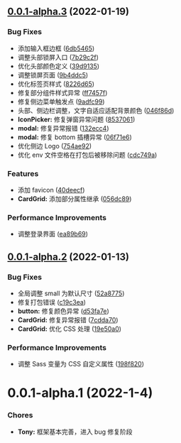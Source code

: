 ## [0.0.1-alpha.3](https://github.com/crlang/vue-tony-admin/compare/0.0.1-alpha.2...0.0.1-alpha.3) (2022-01-19)

### Bug Fixes

- 添加输入框边框 ([6db5465](https://github.com/crlang/vue-tony-admin/commit/6db54659f7efcec12e3caade9bda8218bd00cbfc))
- 调整头部锁屏入口 ([7b29c2f](https://github.com/crlang/vue-tony-admin/commit/7b29c2f45a71ecf51338979c7563426ba4f07c8e))
- 优化头部颜色定义 ([39d9135](https://github.com/crlang/vue-tony-admin/commit/39d9135e23abdc8a52a77ce6bafdadbec2dca375))
- 调整锁屏页面 ([9b4ddc5](https://github.com/crlang/vue-tony-admin/commit/9b4ddc57866dbce93b2a9961ef0a221d20c873d3))
- 优化标签页样式 ([8226d65](https://github.com/crlang/vue-tony-admin/commit/8226d65b71a1cda0085282b5f3f6b67acbde27d5))
- 修复部分组件样式异常 ([ff7457f](https://github.com/crlang/vue-tony-admin/commit/ff7457f4ea247ad4f39fc5ce763d11c6d783e908))
- 修复侧边菜单触发点 ([9adfc99](https://github.com/crlang/vue-tony-admin/commit/9adfc99bb7e04efbd046ac816f688aa0f0b81102))
- 头部、侧边栏调整，文字自适应适配背景颜色 ([046f86d](https://github.com/crlang/vue-tony-admin/commit/046f86df4e84c1091eddf25fb6d304825e0ed196))
- **IconPicker:** 修复弹窗异常问题 ([8537061](https://github.com/crlang/vue-tony-admin/commit/85370611138b1904b11a1390cbbfffbd5f68a160))
- **modal:** 修复异常报错 ([132ecc4](https://github.com/crlang/vue-tony-admin/commit/132ecc44a3b6a028ba421159f210ec92420c0d26))
- **modal:** 修复 bottom 插槽异常 ([06f71e6](https://github.com/crlang/vue-tony-admin/commit/06f71e620763c8d2db18ed3be09a9429ddf0c9e6))
- 优化侧边 Logo ([754ae92](https://github.com/crlang/vue-tony-admin/commit/754ae92d28cf6aa32b5ef86fa3c186e1401969f7))
- 优化 env 文件空格在打包后被移除问题 ([cdc749a](https://github.com/crlang/vue-tony-admin/commit/cdc749a732a062c92ecf4be5d8453e73d72c0a7b))

### Features

- 添加 favicon ([40deecf](https://github.com/crlang/vue-tony-admin/commit/40deecf6b5560a1dd7fe99e1c6690ae4bb7a814b))
- **CardGrid:** 添加部分属性继承 ([056dc89](https://github.com/crlang/vue-tony-admin/commit/056dc89fc1433b36304bde0021cf07070339b147))

### Performance Improvements

- 调整登录界面 ([ea89b69](https://github.com/crlang/vue-tony-admin/commit/ea89b69db32f767e18ee06ed42a2caf11c93055e))

## [0.0.1-alpha.2](https://github.com/crlang/vue-tony-admin/compare/v0.0.1-alpha.1...v0.0.1-alpha.2) (2022-01-13)

### Bug Fixes

- 全局调整 small 为默认尺寸 ([52a8775](https://github.com/crlang/vue-tony-admin/commit/52a87751fe1500a146ef97e646683988f45826fd))
- 修复打包错误 ([c19c3ea](https://github.com/crlang/vue-tony-admin/commit/c19c3eac3aa57e885007e2116300cbd38a042589))
- **button:** 修复颜色异常 ([d53fa7e](https://github.com/crlang/vue-tony-admin/commit/d53fa7efb8289d6b30da81b8abe651b1707e00cd))
- **CardGrid:** 修复异常报错 ([7cdda70](https://github.com/crlang/vue-tony-admin/commit/7cdda703417c34e23a6ec5c404780c4256cfef58))
- **CardGrid:** 优化 CSS 处理 ([19e50a0](https://github.com/crlang/vue-tony-admin/commit/19e50a00aa6e36be12bfa7cbc76e3cf9549a3ebd))

### Performance Improvements

- 调整 Sass 变量为 CSS 自定义属性 ([198f820](https://github.com/crlang/vue-tony-admin/commit/198f820ab617857b8588d6bc24e33c4e0dbcf2d4))

# 0.0.1-alpha.1 (2022-1-4)

### Chores

- **Tony:** 框架基本完善，进入 bug 修复阶段
